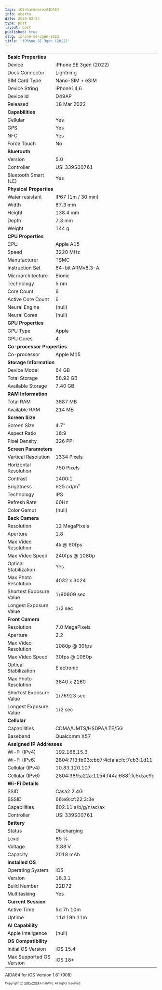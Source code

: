 ```yaml
---
tags: iOS>hardware>AIDA64
info: aberto.
date: 2025-02-24
type: post
layout: post
published: true
slug: iphone-se-3gen-2022
title: 'iPhone SE 3gen (2022)'
---
```

<html><head></head><body><table width="100%"><tbody><tr><td colspan="2"><b>Basic Properties</b></td></tr><tr><td>Device</td><td>iPhone SE 3gen (2022)</td></tr><tr><td>Dock Connector</td><td>Lightning</td></tr><tr><td>SIM Card Type</td><td>Nano-SIM + eSIM</td></tr><tr><td>Device String</td><td>iPhone14,6</td></tr><tr><td>Device Id</td><td>D49AP</td></tr><tr><td>Released</td><td>18 Mar 2022</td></tr><tr><td colspan="2"><b>Capabilities</b></td></tr><tr><td>Cellular</td><td>Yes</td></tr><tr><td>GPS</td><td>Yes</td></tr><tr><td>NFC</td><td>Yes</td></tr><tr><td>Force Touch</td><td>No</td></tr><tr><td colspan="2"><b>Bluetooth</b></td></tr><tr><td>Version</td><td>5.0</td></tr><tr><td>Controller</td><td>USI 339S00761</td></tr><tr><td>Bluetooth Smart (LE)</td><td>Yes</td></tr><tr><td colspan="2"><b>Physical Properties</b></td></tr><tr><td>Water resistant</td><td>IP67 (1m / 30 min) </td></tr><tr><td>Width</td><td>67.3 mm</td></tr><tr><td>Height</td><td>138.4 mm</td></tr><tr><td>Depth</td><td>7.3 mm</td></tr><tr><td>Weight</td><td>144 g</td></tr><tr><td colspan="2"><b>CPU Properties</b></td></tr><tr><td>CPU</td><td>Apple A15</td></tr><tr><td>Speed</td><td>3220 MHz</td></tr><tr><td>Manufacturer</td><td>TSMC</td></tr><tr><td>Instruction Set</td><td>64-bit ARMv8.3-A</td></tr><tr><td>Microarchitecture</td><td>Bionic</td></tr><tr><td>Technology</td><td>5 nm</td></tr><tr><td>Core Count</td><td>6</td></tr><tr><td>Active Core Count</td><td>6</td></tr><tr><td>Neural Engine</td><td>(null)</td></tr><tr><td>Neural Cores</td><td>(null)</td></tr><tr><td colspan="2"><b>GPU Properties</b></td></tr><tr><td>GPU Type</td><td>Apple</td></tr><tr><td>GPU Cores</td><td>4</td></tr><tr><td colspan="2"><b>Co-processor Properties</b></td></tr><tr><td>Co-processor</td><td>Apple M15</td></tr><tr><td colspan="2"><b>Storage Information</b></td></tr><tr><td>Device Model</td><td>64 GB</td></tr><tr><td>Total Storage</td><td>58.92 GB</td></tr><tr><td>Available Storage</td><td>7.40 GB</td></tr><tr><td colspan="2"><b>RAM Information</b></td></tr><tr><td>Total RAM</td><td>3887 MB</td></tr><tr><td>Available RAM</td><td>214 MB</td></tr><tr><td colspan="2"><b>Screen Size</b></td></tr><tr><td>Screen Size</td><td>4.7"</td></tr><tr><td>Aspect Ratio</td><td>16:9</td></tr><tr><td>Pixel Density</td><td>326 PPI</td></tr><tr><td colspan="2"><b>Screen Parameters</b></td></tr><tr><td>Vertical Resolution</td><td>1334 Pixels</td></tr><tr><td>Horizontal Resolution</td><td>750 Pixels</td></tr><tr><td>Contrast</td><td>1400:1</td></tr><tr><td>Brightness</td><td>625 cd/m²</td></tr><tr><td>Technology</td><td>IPS</td></tr><tr><td>Refresh Rate</td><td>60Hz</td></tr><tr><td>Color Gamut</td><td>(null)</td></tr><tr><td colspan="2"><b>Back Camera</b></td></tr><tr><td>Resolution</td><td>12 MegaPixels</td></tr><tr><td>Aperture</td><td>1.8</td></tr><tr><td>Max Video Resolution</td><td>4k @ 60fps</td></tr><tr><td>Max Video Speed</td><td>240fps @ 1080p</td></tr><tr><td>Optical Stabilization</td><td>Yes</td></tr><tr><td>Max Photo Resolution</td><td>4032 x 3024</td></tr><tr><td>Shortest Exposure Value</td><td>1/90909 sec</td></tr><tr><td>Longest Exposure Value</td><td>1/2 sec</td></tr><tr><td colspan="2"><b>Front Camera</b></td></tr><tr><td>Resolution</td><td>7.0 MegaPixels</td></tr><tr><td>Aperture</td><td>2.2</td></tr><tr><td>Max Video Resolution</td><td>1080p @ 30fps</td></tr><tr><td>Max Video Speed</td><td>30fps @ 1080p</td></tr><tr><td>Optical Stabilization</td><td>Electronic</td></tr><tr><td>Max Photo Resolution</td><td>3840 x 2160</td></tr><tr><td>Shortest Exposure Value</td><td>1/76923 sec</td></tr><tr><td>Longest Exposure Value</td><td>1/2 sec</td></tr><tr><td colspan="2"><b>Cellular</b></td></tr><tr><td>Capabilities</td><td>CDMA/UMTS/HSDPA/LTE/5G</td></tr><tr><td>Baseband</td><td>Qualcomm X57</td></tr><tr><td colspan="2"><b>Assigned IP Addresses</b></td></tr><tr><td>Wi-Fi (IPv4)</td><td>192.168.15.3</td></tr><tr><td>Wi-Fi (IPv6)</td><td>2804:7f3:fb03:cbb7:4cfa:acfc:7cb3:1d11</td></tr><tr><td>Cellular (IPv4)</td><td>10.83.120.107</td></tr><tr><td>Cellular (IPv6)</td><td>2804:389:a22a:1154:f44a:688f:fc5d:ae9e</td></tr><tr><td colspan="2"><b>Wi-Fi Details</b></td></tr><tr><td>SSID</td><td>Casa2 2.4G</td></tr><tr><td>BSSID</td><td>66:e9:cf:22:3:3e</td></tr><tr><td>Capabilities</td><td>802.11 a/b/g/n/ac/ax</td></tr><tr><td>Controller</td><td>USI 339S00761</td></tr><tr><td colspan="2"><b>Battery</b></td></tr><tr><td>Status</td><td>Discharging</td></tr><tr><td>Level</td><td>85 %</td></tr><tr><td>Voltage</td><td>3.88 V</td></tr><tr><td>Capacity</td><td>2018 mAh</td></tr><tr><td colspan="2"><b>Installed OS</b></td></tr><tr><td>Operating System</td><td>iOS</td></tr><tr><td>Version</td><td>18.3.1</td></tr><tr><td>Build Number</td><td>22D72</td></tr><tr><td>Multitasking</td><td>Yes</td></tr><tr><td colspan="2"><b>Current Session</b></td></tr><tr><td>Active Time</td><td>5d 7h 10m</td></tr><tr><td>Uptime</td><td>11d 19h 11m</td></tr><tr><td colspan="2"><b>AI Capability</b></td></tr><tr><td>Apple Inteligence</td><td>(null)</td></tr><tr><td colspan="2"><b>OS Compatibility</b></td></tr><tr><td>Initial OS Version</td><td>iOS 15.4</td></tr><tr><td>Max Supported OS Version</td><td>iOS 18+</td></tr></tbody></table><p>AIDA64 for iOS Version 1.61 (908)</p><p style="font-size: 70%;">Copyright (c) <a href="tel:2015-2024" dir="ltr" x-apple-data-detectors="true" x-apple-data-detectors-type="telephone" x-apple-data-detectors-result="19">2015-2024</a> FinalWire. All rights reserved.</p></body></html>